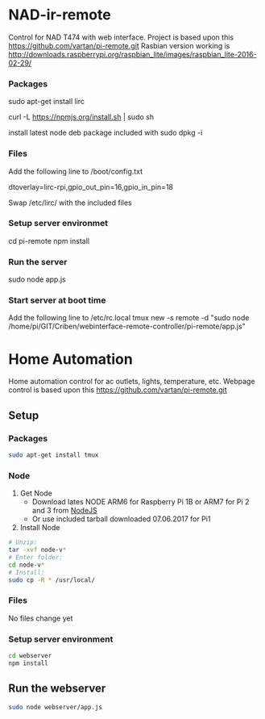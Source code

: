 # NAD-ir-remote
Control for NAD T474 with web interface.
Project is based upon this https://github.com/vartan/pi-remote.git
Rasbian version working is http://downloads.raspberrypi.org/raspbian_lite/images/raspbian_lite-2016-02-29/


### Packages
sudo apt-get install lirc

curl -L https://npmjs.org/install.sh | sudo sh

install latest node deb package included with sudo dpkg -i

### Files
Add the following line to /boot/config.txt

dtoverlay=lirc-rpi,gpio_out_pin=16,gpio_in_pin=18


Swap /etc/lirc/ with the included files

### Setup server environmet
cd pi-remote
npm install

### Run the server
sudo node app.js

### Start server at boot time
Add the following line to /etc/rc.local
tmux new -s remote -d "sudo node /home/pi/GIT/Criben/webinterface-remote-controller/pi-remote/app.js"


# Home Automation
Home automation control for ac outlets, lights, temperature, etc. 
Webpage control is based upon this https://github.com/vartan/pi-remote.git

## Setup

### Packages
```bash
sudo apt-get install tmux
```

### Node
1) Get Node
	+ Download lates NODE ARM6 for Raspberry Pi 1B or ARM7 for Pi 2 and 3 from [NodeJS](https://nodejs.org/en/download/) 
	+ Or use included tarball downloaded 07.06.2017 for Pi1
2) Install Node
```bash
# Unzip: 
tar -xvf node-v*
# Enter folder: 
cd node-v*
# Install:
sudo cp -R * /usr/local/
```

### Files
No files change yet

### Setup server environment
```bash
cd webserver
npm install
```

## Run the webserver
```bash
sudo node webserver/app.js
```


